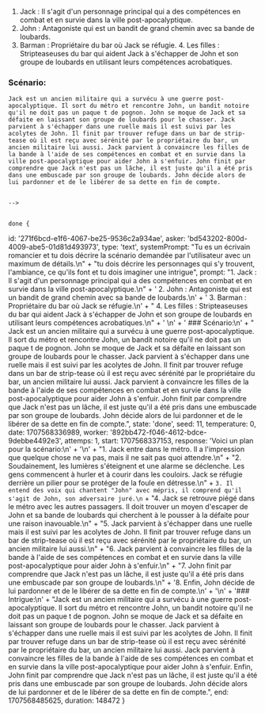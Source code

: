    1. Jack : Il s'agit d'un personnage principal qui a des compétences en combat et en survie dans la ville post-apocalyptique.
   2. John : Antagoniste qui est un bandit de grand chemin avec sa bande de loubards.
   3. Barman : Propriétaire du bar où Jack se réfugie.
    4. Les filles : Stripteaseuses du bar qui aident Jack à s'échapper de John et son groupe de loubards en utilisant leurs compétences acrobatiques.
    
   ### Scénario:
    Jack est un ancien militaire qui a survécu à une guerre post-apocalyptique. Il sort du métro et rencontre John, un bandit notoire qu'il ne doit pas un paque t de pognon. John se moque de Jack et sa défaite en laissant son groupe de loubards pour le chasser. Jack parvient à s'échapper dans une ruelle mais il est suivi par les acolytes de John. Il finit par trouver refuge dans un bar de strip-tease où il est reçu avec sérénité par le propriétaire du bar, un ancien militaire lui aussi. Jack parvient à convaincre les filles de la bande à l'aide de ses compétences en combat et en survie dans la ville post-apocalyptique pour aider John à s'enfuir. John finit par comprendre que Jack n'est pas un lâche, il est juste qu'il a été pris dans une embuscade par son groupe de loubards. John décide alors de lui pardonner et de le libérer de sa dette en fin de compte.


    --> 


    done {
  id: '271f6bcd-e1f6-4067-be25-9536c2a934ae',
  asker: 'bd543202-800d-4009-abe5-01d81d493973',
  type: 'text',
  systemPrompt: "Tu es un écrivain romancier et tu dois décrire la scénario demandée par l'utilisateur avec un maximum de détails.\n" +
    "tu dois décrire les personnages qui s'y trouvent, l'ambiance, ce qu'ils font et tu dois imaginer une intrigue",
  prompt: "1. Jack : Il s'agit d'un personnage principal qui a des compétences en combat et en survie dans la ville post-apocalyptique.\n" +
    '   2. John : Antagoniste qui est un bandit de grand chemin avec sa bande de loubards.\n' +
    '   3. Barman : Propriétaire du bar où Jack se réfugie.\n' +
    "    4. Les filles : Stripteaseuses du bar qui aident Jack à s'échapper de John et son groupe de loubards en utilisant leurs compétences acrobatiques.\n" +
    '    \n' +
    '   ### Scénario:\n' +
    "    Jack est un ancien militaire qui a survécu à une guerre post-apocalyptique. Il sort du métro et rencontre John, un bandit notoire qu'il ne doit pas un paque t de pognon. John se moque de Jack et sa défaite en laissant son groupe de loubards pour le chasser. Jack parvient à s'échapper dans une ruelle mais il est suivi par les acolytes de John. Il finit par trouver refuge dans un bar de strip-tease où il est reçu avec sérénité par le propriétaire du bar, un ancien militaire lui aussi. Jack parvient à convaincre les filles de la bande à l'aide de ses compétences en combat et en survie dans la ville post-apocalyptique pour aider John à s'enfuir. John finit par comprendre que Jack n'est pas un lâche, il est juste qu'il a été pris dans une embuscade par son groupe de loubards. John décide alors de lui pardonner et de le libérer de sa dette en fin de compte.",
  state: 'done',
  seed: 11,
  temperature: 0,
  date: 1707568336989,
  worker: '892bb472-f046-4612-bdce-9debbe4492e3',
  attemps: 1,
  start: 1707568337153,
  response: 'Voici un plan pour la scénario:\n' +
    '\n' +
    "1. Jack entre dans le métro. Il a l'impression que quelque chose ne va pas, mais il ne sait pas quoi attendre.\n" +
    "2. Soudainement, les lumières s'éteignent et une alarme se déclenche. Les gens commencent à hurler et à courir dans les couloirs. Jack se réfugie derrière un pilier pour se protéger de la foule en détresse.\n" +
    `3. Il entend des voix qui chantent "John" avec mépris, il comprend qu'il s'agit de John, son adversaire juré.\n` +
    "4. Jack se retrouve piégé dans le métro avec les autres passagers. Il doit trouver un moyen d'escaper de John et sa bande de loubards qui cherchent à le pousser à la défaite pour une raison inavouable.\n" +
    "5. Jack parvient à s'échapper dans une ruelle mais il est suivi par les acolytes de John. Il finit par trouver refuge dans un bar de strip-tease où il est reçu avec sérénité par le propriétaire du bar, un ancien militaire lui aussi.\n" +
    "6. Jack parvient à convaincre les filles de la bande à l'aide de ses compétences en combat et en survie dans la ville post-apocalyptique pour aider John à s'enfuir.\n" +
    "7. John finit par comprendre que Jack n'est pas un lâche, il est juste qu'il a été pris dans une embuscade par son groupe de loubards.\n" +
    '8. Enfin, John décide de lui pardonner et de le libérer de sa dette en fin de compte.\n' +
    '\n' +
    '### Intrigue:\n' +
    "Jack est un ancien militaire qui a survécu à une guerre post-apocalyptique. Il sort du métro et rencontre John, un bandit notoire qu'il ne doit pas un paque t de pognon. John se moque de Jack et sa défaite en laissant son groupe de loubards pour le chasser. Jack parvient à s'échapper dans une ruelle mais il est suivi par les acolytes de John. Il finit par trouver refuge dans un bar de strip-tease où il est reçu avec sérénité par le propriétaire du bar, un ancien militaire lui aussi. Jack parvient à convaincre les filles de la bande à l'aide de ses compétences en combat et en survie dans la ville post-apocalyptique pour aider John à s'enfuir. Enfin, John finit par comprendre que Jack n'est pas un lâche, il est juste qu'il a été pris dans une embuscade par son groupe de loubards. John décide alors de lui pardonner et de le libérer de sa dette en fin de compte.",
  end: 1707568485625,
  duration: 148472
}
